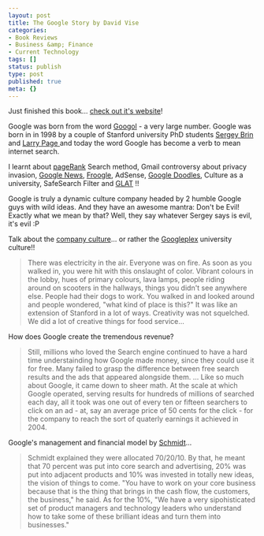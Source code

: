 ```yaml
---
layout: post
title: The Google Story by David Vise
categories:
- Book Reviews
- Business &amp; Finance
- Current Technology
tags: []
status: publish
type: post
published: true
meta: {}
---
```

Just finished this book... [check out it's website](http://thegooglestory.com/)! 

Google was born from the word [Googol](http://en.wikipedia.org/wiki/Googol) - a very large number. Google was born in in 1998 by a couple of Stanford university PhD students [Sergey Brin ](http://en.wikipedia.org/wiki/Sergey_Brin)and [Larry Page ](http://en.wikipedia.org/wiki/Larry_Page)and today the word Google has become a verb to mean internet search.

I learnt about [pageRank](http://www.google.com/technology/) Search method, Gmail controversy about privacy invasion, [Google News](http://news.google.com/), [Froogle](http://froogle.google.com/), AdSense, [Google Doodles](http://www.google.com/holidaylogos.html), Culture as a university, SafeSearch Filter and [GLAT](http://cruftbox.com/blog/archives/001031.html) !!

Google is truly a dynamic culture company headed by 2 humble Google guys with wild ideas. And they have an awesome mantra: Don't be Evil! Exactly what we mean by that? Well, they say whatever Sergey says is evil, it's evil :P

Talk about the [company culture](http://www.google.com/intl/en/corporate/culture.html)... or rather the [Googleplex](http://en.wikipedia.org/wiki/Googleplex) university culture!!

>  

> There was electricity in the air. Everyone was on fire. As soon as you walked in, you were hit with this onslaught of color. Vibrant colours in the lobby, hues of primary colours, lava lamps, people riding around on scooters in the hallways, things you didn't see anywhere else. People had their dogs to work. You walked in and looked around and people wondered, "what kind of place is this?" It was like an extension of Stanford in a lot of ways. Creativity was not squelched. We did a lot of creative things for food service...

How does Google create the tremendous revenue?

>  

> Still, millions who loved the Search engine continued to have a hard time understainding how Google made money, since they could use it for free. Many failed to grasp the difference between free search results and the ads that appeared alongside them. ... Like so much about Google, it came down to sheer math. At the scale at which Google operated, serving results for hundreds of millions of searched each day, all it took was one out of every ten or fifteen searchers to click on an ad - at, say an average price of 50 cents for the click - for the company to reach the sort of quaterly earnings it achieved in 2004.

Google's management and financial model by [Schmidt](http://en.wikipedia.org/wiki/Eric_E._Schmidt)...

>  

> Schmidt explained they were allocated 70/20/10. By that, he meant that 70 percent was put into core search and advertising, 20% was put into adjacent products and 10% was invested in totally new ideas, the vision of things to come. "You have to work on your core business because that is the thing that brings in the cash flow, the customers, the business," he said. As for the 10%, "We have a very sipohisticated set of product managers and technology leaders who understand how to take some of these brilliant ideas and turn them into businesses."

